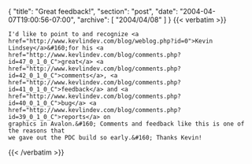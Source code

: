 {
  "title": "Great feedback!",
  "section": "post",
  "date": "2004-04-07T19:00:56-07:00",
  "archive": [
    "2004/04/08"
  ]
}
{{< verbatim >}}

    I'd like to point to and recognize <a href="http://www.kevlindev.com/blog/weblog.php?id=0">Kevin
    Lindsey</a>&#160;for his <a href="http://www.kevlindev.com/blog/comments.php?id=47_0_1_0_C">great</a> <a href="http://www.kevlindev.com/blog/comments.php?id=42_0_1_0_C">comments</a>, <a href="http://www.kevlindev.com/blog/comments.php?id=41_0_1_0_C">feedback</a> and <a href="http://www.kevlindev.com/blog/comments.php?id=40_0_1_0_C">bug</a> <a href="http://www.kevlindev.com/blog/comments.php?id=39_0_1_0_C">reports</a> on
    graphics in Avalon.&#160; Comments and feedback like this is one of the reasons that
    we gave out the PDC build so early.&#160; Thanks Kevin!
{{< /verbatim >}}
